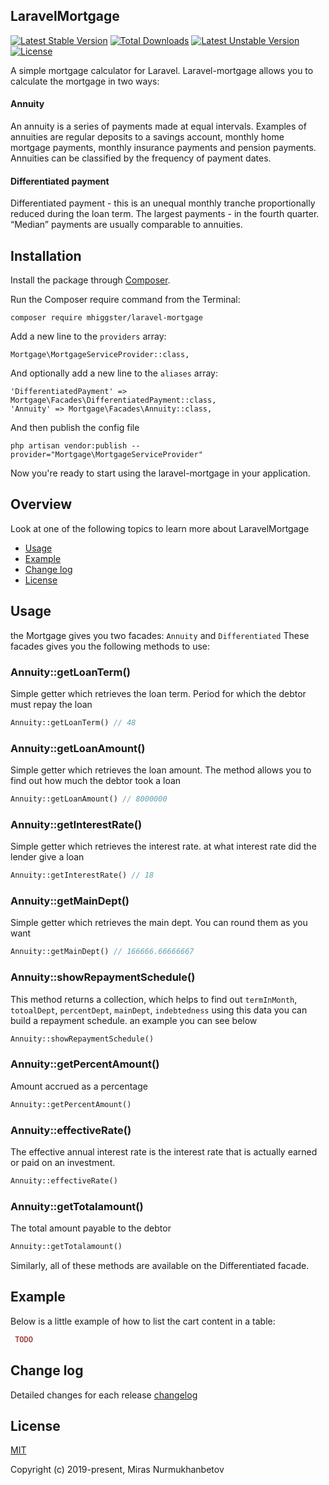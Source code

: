 ## LaravelMortgage
[![Latest Stable Version](https://poser.pugx.org/mhiggster/laravel-mortgage/version)](https://packagist.org/packages/mhiggster/laravel-mortgage)
[![Total Downloads](https://poser.pugx.org/mhiggster/laravel-mortgage/downloads)](https://packagist.org/packages/mhiggster/laravel-mortgage)
[![Latest Unstable Version](https://poser.pugx.org/mhiggster/laravel-mortgage/v/unstable)](//packagist.org/packages/mhiggster/laravel-mortgage)
[![License](https://poser.pugx.org/mhiggster/laravel-mortgage/license)](https://packagist.org/packages/mhiggster/laravel-mortgage)

A simple mortgage calculator for Laravel.
Laravel-mortgage allows you to calculate the mortgage in two ways:

#### Annuity

An annuity is a series of payments made at equal intervals. Examples of annuities are regular deposits to a savings account, monthly home mortgage payments, monthly insurance payments and pension payments. Annuities can be classified by the frequency of payment dates.

#### Differentiated payment

Differentiated payment - this is an unequal monthly tranche proportionally reduced during the loan term. The largest payments - in the fourth quarter. “Median” payments are usually comparable to annuities.

## Installation

Install the package through [Composer](http://getcomposer.org/). 

Run the Composer require command from the Terminal:

    composer require mhiggster/laravel-mortgage
    
Add a new line to the `providers` array:

    Mortgage\MortgageServiceProvider::class,

And optionally add a new line to the `aliases` array:

    'DifferentiatedPayment' => Mortgage\Facades\DifferentiatedPayment::class,
    'Annuity' => Mortgage\Facades\Annuity::class,

And then publish the config file

    php artisan vendor:publish --provider="Mortgage\MortgageServiceProvider"

Now you're ready to start using the laravel-mortgage in your application.

## Overview
Look at one of the following topics to learn more about LaravelMortgage

* [Usage](#usage)
* [Example](#example)
* [Change log](#Change-log)
* [License](#license)

## Usage


the Mortgage gives you two facades: 
`Annuity` and `Differentiated`
These facades gives you the following methods to use:

### Annuity::getLoanTerm()

Simple getter which retrieves the loan term. Period for which the debtor must repay the loan

```php
Annuity::getLoanTerm() // 48
```

### Annuity::getLoanAmount()

Simple getter which retrieves the loan amount. The method allows you to find out 
how much the debtor took a loan

```php
Annuity::getLoanAmount() // 8000000
```

### Annuity::getInterestRate()

Simple getter which retrieves the interest rate. at what interest rate did the lender give a loan

```php
Annuity::getInterestRate() // 18
```

### Annuity::getMainDept()

Simple getter which retrieves the main dept. You can round them as you want

```php
Annuity::getMainDept() // 166666.66666667
```

### Annuity::showRepaymentSchedule()
 
This method returns a collection, which helps to find out `termInMonth`, `totoalDept`, `percentDept`, `mainDept`, `indebtedness` using this data you can build a repayment schedule. an example you can see below

```php
Annuity::showRepaymentSchedule()
```

### Annuity::getPercentAmount()

Amount accrued as a percentage

```php
Annuity::getPercentAmount()
```

### Annuity::effectiveRate()

The effective annual interest rate is the interest rate that is actually earned or paid on an investment.

```php
Annuity::effectiveRate()
```

### Annuity::getTotalamount()

The total amount payable to the debtor

```php
Annuity::getTotalamount()
```
Similarly, all of these methods are available on the Differentiated facade.

## Example

Below is a little example of how to list the cart content in a table:

```php
 TODO
```


## Change log

Detailed changes for each release [changelog](https://github.com/Mhiggster/laravel-mortgage/blob/master/changelog.md)

## License

[MIT](https://github.com/Mhiggster/laravel-mortgage/blob/master/LICENSE.md)

Copyright (c) 2019-present, Miras Nurmukhanbetov